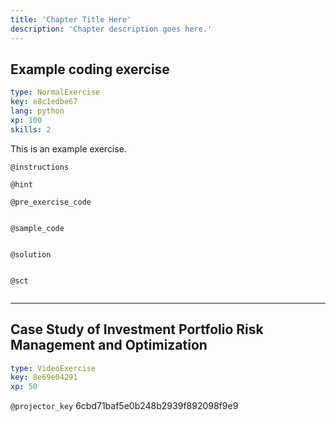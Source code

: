 ```yaml
---
title: 'Chapter Title Here'
description: 'Chapter description goes here.'
---
```


## Example coding exercise

```yaml
type: NormalExercise
key: e8c1edbe67
lang: python
xp: 100
skills: 2
```

This is an example exercise.

`@instructions`


`@hint`


`@pre_exercise_code`
```{python}

```

`@sample_code`
```{python}

```

`@solution`
```{python}

```

`@sct`
```{python}

```

---

## Case Study of Investment Portfolio Risk Management and Optimization

```yaml
type: VideoExercise
key: 8e69e04291
xp: 50
```

`@projector_key`
6cbd71baf5e0b248b2939f892098f9e9
